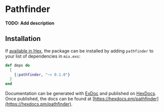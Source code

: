# Pathfinder

**TODO: Add description**

## Installation

If [available in Hex](https://hex.pm/docs/publish), the package can be installed
by adding `pathfinder` to your list of dependencies in `mix.exs`:

```elixir
def deps do
  [
    {:pathfinder, "~> 0.1.0"}
  ]
end
```

Documentation can be generated with [ExDoc](https://github.com/elixir-lang/ex_doc)
and published on [HexDocs](https://hexdocs.pm). Once published, the docs can
be found at [https://hexdocs.pm/pathfinder](https://hexdocs.pm/pathfinder).

